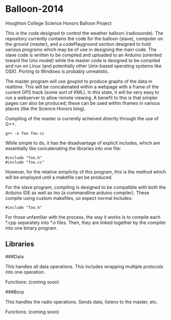 Balloon-2014
============

Houghton College Science Honors Balloon Project

This is the code designed to control the weather balloon (radiosonde). The
repository currently contains the code for the balloon (slave), computer on the
ground (master), and a codePlayground section designed to hold various programs
which may be of use in designing the main code. The slave code is written to be
compiled and uploaded to an Arduino (oriented toward the Uno model) while the
master code is designed to be compiled and run on Linux (and potentially other
Unix-based operating systems like OSX). Porting to Windows is probably
unrealistic.

The master program will use gnuplot to produce graphs of the data in realtime.
This will be concatenated within a webpage with a frame of the current GPS
track (some sort of KML). In this state, it will be very easy to run a webserver
to allow remote viewing. A benefit to this is that simpler pages can also be
produced; these can be used within iframes in various places (like the Science
Honors blog).

Compiling of the master is currently acheived directly through the use of G++.

```
g++ -o foo foo.cc
```

While simple to do, it has the disadvantage of explicit includes, which are
essentially like concatenating the libraries into one file:

```
#include "foo.h"
#include "foo.cc"
```

However, for the relative simplicity of this program, this is the method which
will be employed until a makefile can be produced. 

For the slave program, compiling is designed to be compatible with both the
Arduino IDE as well as Ino (a commandline arduino compiler). These compile
using custom makefiles, so expect normal includes:

```
#include "foo.h"
```

For those unfamiliar with the process, the way it works is to compile each *.cpp
separately into *.o files. Then, they are linked together by the compiler into
one binary program.


Libraries
---------

###Data

This handles all data operations. This includes wrapping multiple protocols into
one operation.

Functions:
(coming soon)

###Borp

This handles the radio operations. Sends data, listens to the master, etc.

Functions:
(coming soon)









